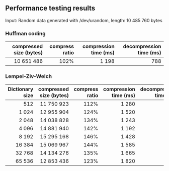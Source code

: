 ## Performance testing results
Input: Random data generated with /dev/urandom, length: 10 485 760 bytes

### Huffman coding
compressed size (bytes) | compress ratio | compression time (ms) | decompression time (ms)
---: | ---: | ---: | ---:
10 651 486 | 102% | 1 198 | 788

### Lempel-Ziv-Welch
Dictionary size | compressed size (bytes) | compress ratio | compression time (ms) | decompression time (ms)
---: | ---: | ---: | ---: | ---:
512 | 11 750 923 | 112% | 1 280 | 856
1 024 | 12 955 904 | 124% | 1 520 | 875
2 048 | 14 038 828 | 134% | 1 243 | 705
4 096 | 14 881 940 | 142% | 1 192 | 720
8 192 | 15 295 168 | 146% | 1 428 | 739
16 384 | 15 069 967 | 144% | 1 585 | 737
32 768 | 14 134 276 | 135% | 1 665 | 749
65 536 | 12 853 436 | 123% | 1 820 | 734

